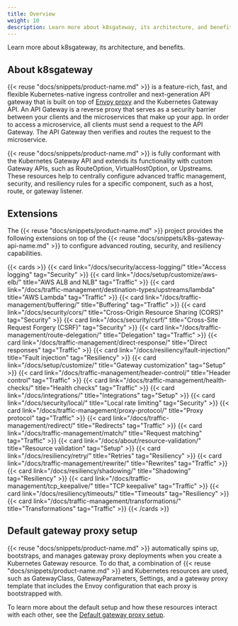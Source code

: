 ```yaml
---
title: Overview
weight: 10
description: Learn more about k8sgateway, its architecture, and benefits. 
---
```


Learn more about k8sgateway, its architecture, and benefits. 

## About k8sgateway

{{< reuse "docs/snippets/product-name.md" >}} is a feature-rich, fast, and flexible Kubernetes-native ingress controller and next-generation API gateway that is built on top of [Envoy proxy](https://www.envoyproxy.io/) and the Kubernetes Gateway API. An API Gateway is a reverse proxy that serves as a security barrier between your clients and the microservices that make up your app. In order to access a microservice, all clients must send a request to the API Gateway. The API Gateway then verifies and routes the request to the microservice.

{{< reuse "docs/snippets/product-name.md" >}} is fully conformant with the Kubernetes Gateway API and extends its functionality with custom Gateway APIs, such as RouteOption, VirtualHostOption, or Upstreams. These resources help to centrally configure advanced traffic management, security, and resiliency rules for a specific component, such as a host, route, or gateway listener.

## Extensions

The {{< reuse "docs/snippets/product-name.md" >}} project provides the following extensions on top of the {{< reuse "docs/snippets/k8s-gateway-api-name.md" >}} to configure advanced routing, security, and resiliency capabilities.

{{< cards >}}
  {{< card link="/docs/security/access-logging/" title="Access logging" tag="Security" >}}
  {{< card link="/docs/setup/customize/aws-elb/" title="AWS ALB and NLB" tag="Traffic" >}}
  {{< card link="/docs/traffic-management/destination-types/upstreams/lambda" title="AWS Lambda" tag="Traffic" >}}
  {{< card link="/docs/traffic-management/buffering/" title="Buffering" tag="Traffic" >}}
  {{< card link="/docs/security/cors/" title="Cross-Origin Resource Sharing (CORS)" tag="Security" >}}
  {{< card link="/docs/security/csrf/" title="Cross-Site Request Forgery (CSRF)" tag="Security" >}}
  {{< card link="/docs/traffic-management/route-delegation/" title="Delegation" tag="Traffic" >}}
  {{< card link="/docs/traffic-management/direct-response/" title="Direct responses" tag="Traffic" >}}
  {{< card link="/docs/resiliency/fault-injection/" title="Fault injection" tag="Resiliency" >}}
  {{< card link="/docs/setup/customize/" title="Gateway customization" tag="Setup" >}}
  {{< card link="/docs/traffic-management/header-control/" title="Header control" tag="Traffic" >}}
  {{< card link="/docs/traffic-management/health-checks/" title="Health checks" tag="Traffic" >}}
  {{< card link="/docs/integrations/" title="Integrations" tag="Setup" >}}
  {{< card link="/docs/security/local/" title="Local rate limiting" tag="Security" >}}
  {{< card link="/docs/traffic-management/proxy-protocol/" title="Proxy protocol" tag="Traffic" >}}
  {{< card link="/docs/traffic-management/redirect/" title="Redirects" tag="Traffic" >}}
  {{< card link="/docs/traffic-management/match/" title="Request matching" tag="Traffic" >}}
  {{< card link="/docs/about/resource-validation/" title="Resource validation" tag="Setup" >}}
  {{< card link="/docs/resiliency/retry/" title="Retries" tag="Resiliency" >}}
  {{< card link="/docs/traffic-management/rewrite/" title="Rewrites" tag="Traffic" >}}
  {{< card link="/docs/resiliency/shadowing/" title="Shadowing" tag="Resiliency" >}}
  {{< card link="/docs/traffic-management/tcp_keepalive/" title="TCP keepalive" tag="Traffic" >}}
  {{< card link="/docs/resiliency/timeouts/" title="Timeouts" tag="Resiliency" >}}
  {{< card link="/docs/traffic-management/transformations/" title="Transformations" tag="Traffic" >}}
{{< /cards >}}

## Default gateway proxy setup

{{< reuse "docs/snippets/product-name.md" >}} automatically spins up, bootstraps, and manages gateway proxy deployments when you create a Kubernetes Gateway resource. To do that, a combination of {{< reuse "docs/snippets/product-name.md" >}} and Kubernetes resources are used, such as GatewayClass, GatewayParameters, Settings, and a gateway proxy template that includes the Envoy configuration that each proxy is bootstrapped with. 

To learn more about the default setup and how these resources interact with each other, see the [Default gateway proxy setup](/docs/setup/default/).